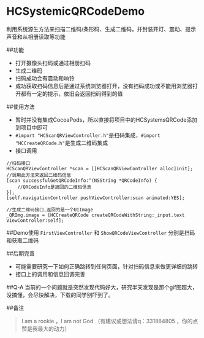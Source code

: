 # HCSystemicQRCodeDemo
利用系统源生方法来扫描二维码/条形码、生成二维码，并封装开灯、震动、提示声音和从相册读取等功能

##功能
* 打开摄像头扫码或通过相册扫码
* 生成二维码
* 扫码成功会有震动和响铃
* 成功获取扫码信息后是通过系统浏览器打开，没有扫码成功或不能用浏览器打开都有一定的提示，依旧会返回扫码得到的值

##使用方法
* 暂时并没有集成CocoaPods，所以直接将项目中的HCSystemsQRCode添加到项目中即可
* `#import "HCScanQRViewController.h"`是扫码集成，`#import "HCCreateQRCode.h"`是生成二维码集成
* 接口调用
```obj-c
//扫码接口
HCScanQRViewController *scan = [[HCScanQRViewController alloc]init];
//调用此方法来返回二维码信息
[scan successfulGetQRCodeInfo:^(NSString *QRCodeInfo) {
    //QRCodeInfo是返回的二维码信息
}];
[self.navigationController pushViewController:scan animated:YES];

//生成二维码接口,返回的是一个UIImage
_QRImg.image = [HCCreateQRCode createQRCodeWithString:_input.text ViewController:self];
```

##Demo使用
`FirstViewController` 和 `ShowQRCodeViewController` 分别是扫码和获取二维码

##后期完善
* 可能需要研究一下如何正确跳转到任何页面，针对扫码信息来做更详细的跳转
* 接口上的调用和信息回调完善

##Q-A
当前的一个问题就是突然发现代码好大，研究半天发现是那个gif图超大，没搞懂，会尽快解决，下载的同学别吓到了。

##备注
>I am a rookie ，I am not God （有建议或想法请q：331864805 ，你的点赞是我最大的动力）
